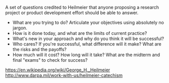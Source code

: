 A set of questions credited to Heilmeier that anyone proposing a research project or product development effort should be able to answer.

* What are you trying to do? Articulate your objectives using absolutely no jargon.
* How is it done today, and what are the limits of current practice?
* What's new in your approach and why do you think it will be successful?
* Who cares? If you're successful, what difference will it make? What are the risks and the payoffs?
* How much will it cost? How long will it take? What are the midterm and final "exams" to check for success?


https://en.wikipedia.org/wiki/George_H._Heilmeier  
http://www.darpa.mil/work-with-us/heilmeier-catechism  
